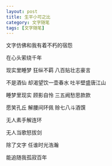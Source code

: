 ```yaml
---
layout: post
title: 生平小可之比
category: 文字随笔
tags: [文字随笔]
---
```


文字仿佛和我有着不朽的宿怨

在心头萦绕千年

现实里睡梦 狂纵不羁 八百贴壮志豪言

不是酒仙 却渴望饮一壶春水 吐半壁盛唐江山

睡梦里现实 顾影自怜 三五阙愁思款款

愿笑孔丘 解腰间环佩 赊七八斗酒馔

无人素手解连环

无人当歌怒拔剑

除了文字 任谁时光浩瀚

能追随我孤寂百年